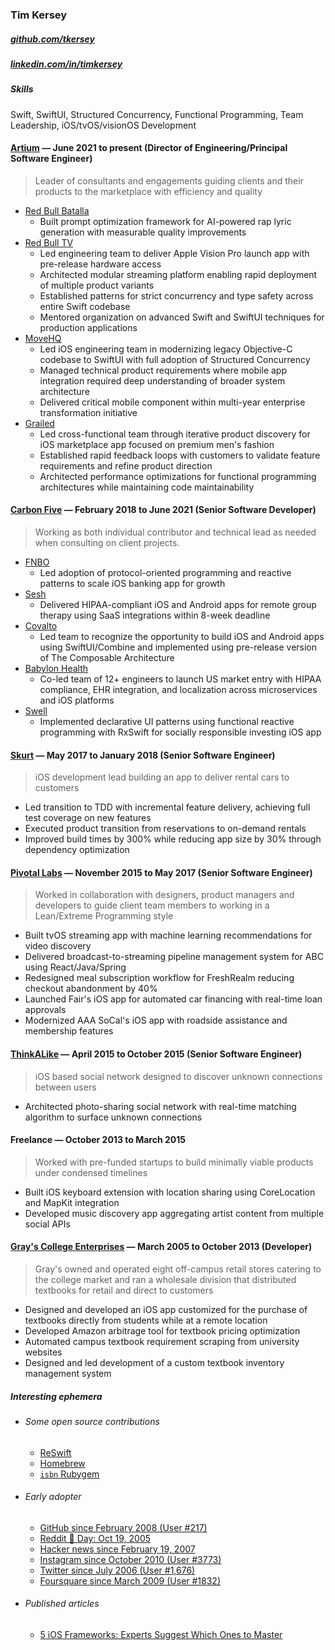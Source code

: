 ### Tim Kersey
##### [github.com/tkersey](https://github.com/tkersey)
##### [linkedin.com/in/timkersey](https://www.linkedin.com/in/timkersey)

##### Skills
Swift, SwiftUI, Structured Concurrency, Functional Programming, Team Leadership, iOS/tvOS/visionOS Development
#### [Artium](https://artium.ai) —  June 2021 to present (Director of Engineering/Principal Software Engineer)
> Leader of consultants and engagements guiding clients and their products to the marketplace with efficiency and quality
* [Red Bull Batalla](https://www.redbullbatalla.com)
  * Built prompt optimization framework for AI-powered rap lyric generation with measurable quality improvements
* [Red Bull TV](https://www.redbull.com/us-en/discover)
  * Led engineering team to deliver Apple Vision Pro launch app with pre-release hardware access
  * Architected modular streaming platform enabling rapid deployment of multiple product variants
  * Established patterns for strict concurrency and type safety across entire Swift codebase
  * Mentored organization on advanced Swift and SwiftUI techniques for production applications
* [MoveHQ](https://www.movehq.com)
  * Led iOS engineering team in modernizing legacy Objective-C codebase to SwiftUI with full adoption of Structured Concurrency
  * Managed technical product requirements where mobile app integration required deep understanding of broader system architecture
  * Delivered critical mobile component within multi-year enterprise transformation initiative
* [Grailed](https://www.grailed.com)
  * Led cross-functional team through iterative product discovery for iOS marketplace app focused on premium men's fashion
  * Established rapid feedback loops with customers to validate feature requirements and refine product direction
  * Architected performance optimizations for functional programming architectures while maintaining code maintainability
#### [Carbon Five](https://www.carbonfive.com) — February 2018 to June 2021 (Senior Software Developer)
>Working as both individual contributor and technical lead as needed when consulting on client projects.
* [FNBO](https://www.fnbo.com)
  * Led adoption of protocol-oriented programming and reactive patterns to scale iOS banking app for growth
* [Sesh](https://www.linkedin.com/company/seshgroups/about/)
  * Delivered HIPAA-compliant iOS and Android apps for remote group therapy using SaaS integrations within 8-week deadline
* [Covalto](https://covalto.com)
  * Led team to recognize the opportunity to build iOS and Android apps using SwiftUI/Combine and implemented using pre-release version of The Composable Architecture
* [Babylon Health](https://www.babylonhealth.com/en-us)
  * Co-led team of 12+ engineers to launch US market entry with HIPAA compliance, EHR integration, and localization across microservices and iOS platforms
* [Swell](https://www.swellinvesting.com)
  * Implemented declarative UI patterns using functional reactive programming with RxSwift for socially responsible investing iOS app
#### [Skurt](https://skurt.com) — May 2017 to January 2018 (Senior Software Engineer)
>iOS development lead building an app to deliver rental cars to customers
* Led transition to TDD with incremental feature delivery, achieving full test coverage on new features
* Executed product transition from reservations to on-demand rentals
* Improved build times by 300% while reducing app size by 30% through dependency optimization

#### [Pivotal Labs](https://pivotal.io/labs) — November 2015 to May 2017 (Senior Software Engineer)
>Worked in collaboration with designers, product managers and developers to guide client team members to working in a Lean/Extreme Programming style
* Built tvOS streaming app with machine learning recommendations for video discovery
* Delivered broadcast-to-streaming pipeline management system for ABC using React/Java/Spring
* Redesigned meal subscription workflow for FreshRealm reducing checkout abandonment by 40%
* Launched Fair's iOS app for automated car financing with real-time loan approvals
* Modernized AAA SoCal's iOS app with roadside assistance and membership features

#### [ThinkALike](https://appsto.re/us/8pTN8.i) — April 2015 to October 2015 (Senior Software Engineer)
>iOS based social network designed to discover unknown connections between users
* Architected photo-sharing social network with real-time matching algorithm to surface unknown connections
#### Freelance — October 2013 to March 2015
>Worked with pre-funded startups to build minimally viable products under condensed timelines
* Built iOS keyboard extension with location sharing using CoreLocation and MapKit integration
* Developed music discovery app aggregating artist content from multiple social APIs
#### [Gray's College Enterprises](https://graysbooks.com) — March 2005 to October 2013 (Developer)
>Gray's owned and operated eight off-campus retail stores catering to the college market and ran a wholesale division that distributed textbooks for retail and direct to customers
* Designed and developed an iOS app customized for the purchase of textbooks directly from students while at a remote location
* Developed Amazon arbitrage tool for textbook pricing optimization
* Automated campus textbook requirement scraping from university websites
* Designed and led development of a custom textbook inventory management system
##### Interesting ephemera
* ###### Some open source contributions
    * [ReSwift](https://github.com/ReSwift/ReSwift/commits?author=tkersey)
    * [Homebrew](https://github.com/Homebrew/homebrew-core/commits?author=tkersey)
    * [`isbn` Rubygem](https://rubygems.org/gems/isbn/versions/1.4.1)
* ###### Early adopter
    * [GitHub since February 2008 (User #217)](https://github.com/tkersey)
    * [Reddit 🎂 Day: Oct 19, 2005](https://www.reddit.com/user/entangledstate)
    * [Hacker news since February 19, 2007](https://www.reddit.com/user/entangledstate)
    * [Instagram since October 2010 (User #3773)](http://instagram.com/entangledstate)
    * [Twitter since July 2006 (User #1,676)](https://twitter.com/timkersey)
    * [Foursquare since March 2009 (User #1832)](https://foursquare.com/timkersey)
* ###### Published articles
    * [5 iOS Frameworks: Experts Suggest Which Ones to Master](https://insights.dice.com/2021/03/29/5-ios-frameworks-experts-suggest-which-ones-to-master)


